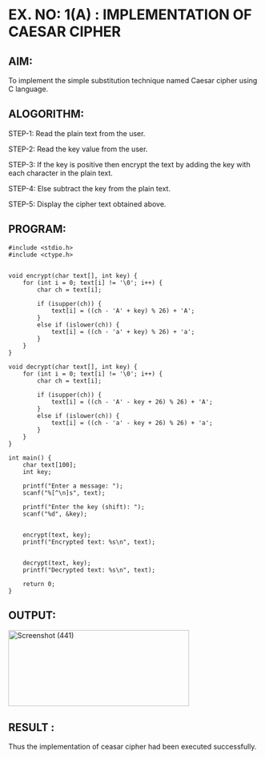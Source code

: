 # EX. NO: 1(A) : IMPLEMENTATION OF CAESAR CIPHER

## AIM:
To implement the simple substitution technique named Caesar cipher using C language.

## ALOGORITHM:

STEP-1: Read the plain text from the user.

STEP-2: Read the key value from the user.

STEP-3: If the key is positive then encrypt the text by adding the key with each character in the plain text.

STEP-4: Else subtract the key from the plain text.

STEP-5: Display the cipher text obtained above.

## PROGRAM:

```
#include <stdio.h>
#include <ctype.h> 


void encrypt(char text[], int key) {
    for (int i = 0; text[i] != '\0'; i++) {
        char ch = text[i];

        if (isupper(ch)) {
            text[i] = ((ch - 'A' + key) % 26) + 'A';
        }
        else if (islower(ch)) {
            text[i] = ((ch - 'a' + key) % 26) + 'a';
        }
    }
}

void decrypt(char text[], int key) {
    for (int i = 0; text[i] != '\0'; i++) {
        char ch = text[i];

        if (isupper(ch)) {
            text[i] = ((ch - 'A' - key + 26) % 26) + 'A';
        }
        else if (islower(ch)) {
            text[i] = ((ch - 'a' - key + 26) % 26) + 'a';
        }
    }
}

int main() {
    char text[100];
    int key;

    printf("Enter a message: ");
    scanf("%[^\n]s", text);

    printf("Enter the key (shift): ");
    scanf("%d", &key);


    encrypt(text, key);
    printf("Encrypted text: %s\n", text);


    decrypt(text, key);
    printf("Decrypted text: %s\n", text);

    return 0;
}

```

## OUTPUT:

<img width="361" height="152" alt="Screenshot (441)" src="https://github.com/user-attachments/assets/ce467cdc-ddc6-4c32-b0d1-24d269598fa7" />


## RESULT :
 Thus the implementation of ceasar cipher had been executed successfully.
